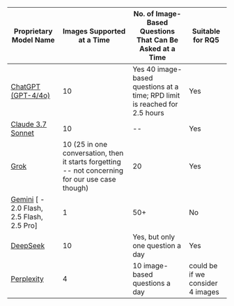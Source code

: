 | Proprietary Model Name | Images Supported at a Time                                | No. of Image-Based Questions That Can Be Asked at a Time            | Suitable for RQ5 |
|-----------------------|------------------------------------------------------------|----------------------------------------------------------------------|------------------------------------|
| [ChatGPT (GPT-4/4o)](https://chatgpt.com/)         | 10                       | Yes                                       40 image-based questions at a time; RPD limit is reached for 2.5 hours                            | Yes              |
| [Claude 3.7 Sonnet](https://claude.ai/new)    | 10                                                         |                                                   --             | Yes              |
| [Grok](https://grok.com/chat)                  | 10 (25 in one conversation, then it starts forgetting -- not concerning for our use case though)     |             20                   | Yes              |
| [Gemini](https://gemini.google.com/app?hl=en-IN)    [ - 2.0 Flash, 2.5 Flash,  2.5 Pro]             | 1                                                  |50+                                                              | No               |
| [DeepSeek](https://chat.deepseek.com/)              | 10                                                 | Yes, but only one question a day                                     | Yes              |
|[Perplexity](https://www.perplexity.ai/)|4|10 image-based questions a day| could be if we consider 4 images|
